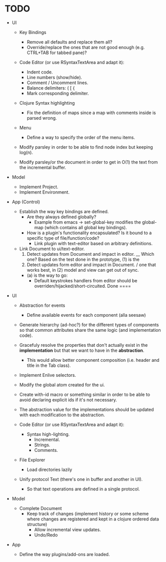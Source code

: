 TODO
====
  - UI
    - Key Bindings
      - Remove all defaults and replace them all?
      - Override/replace the ones that are not good enough (e.g. CTRL+TAB for tabbed pane)?
  
    - Code Editor (or use RSyntaxTextArea and adapt it):
      - Indent code.
      - Line numbers (show/hide).
      - Comment / Uncomment lines.
      - Balance delimiters: ( \[ {
      - Mark corresponding delimiter.

    - Clojure Syntax highlighting
      - Fix the definition of maps since a map with comments inside is parsed wrong.

    - Menu
      - Define a way to specify the order of the menu items.

    - Modify parsley in order to be able to find node index but keeping log(n).
    - Modify parsley/or the document in order to get in O(1) the text from the incremental buffer.

  - Model
    - Implement Project.
    - Implement Environment.
    
  - App (Control)
    - Establish the way key bindings are defined.
      - Are they always defined globally?
        - Example from emacs -> set-global-key modifies the global-map (which contains all global key bindings).
      - How is a plugin's functionality encapsulated? Is it bound to a specific type of file/function/code?
        - Link plugin with text-editor based on arbitrary definitions.
    - Link Document to ui/text-editor.
      1. Detect updates from Document and impact in editor. \__ Which one? Based on the test done in the prototype, (1) is the
      2. Detect updates form editor and impact in Document. /              one that works best, in (2) model and view can get out of sync.
      - (a) is the way to go:
        - Default keystrokes handlers from editor should be overriden/hijacked/short-circuited.
Done
====
  - UI
    - Abstraction for events
      - Define available events for each component (alla seesaw)
    - Generate hierarchy (ad-hoc?) for the different types of components so that common attributes share the same logic (and implementation code).
    - Gracefuly resolve the properties that don't actually exist in the **implementation** but that we want to have in the **abstraction**.
      - This would allow better component composition (i.e. header and title in the Tab class).
    - Implement Enlive selectors.
    - Modify the global atom created for the ui.
    - Create with-id macro or something similar in order to be able to avoid declaring explicit ids if it's not necessary.
    - The abstraction value for the implementations should be updated with each modification to the abstraction.

    - Code Editor (or use RSyntaxTextArea and adapt it):
      - Syntax high-lighting.
        - Incremental.
        - Strings.
        - Comments.

    - File Explorer
      - Load directories lazily

    - Unify protocol Text (there's one in buffer and another in UI).
      - So that text operations are defined in a single protocol.

  - Model
    - Complete Document
      - Keep track of changes (implement history or some scheme where changes are registered and kept in a clojure ordered data
 structure)
        - Allow incremental view updates.
        - Undo/Redo

  - App
    - Define the way plugins/add-ons are loaded.